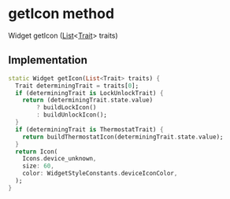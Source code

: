 


# getIcon method








Widget getIcon
([List](https://api.flutter.dev/flutter/dart-core/List-class.html)&lt;[Trait](https://pub.dev/documentation/yonomi_platform_sdk/1.0.5/repository_devices_devices_repository/Trait-class.html)> traits)








## Implementation

```dart
static Widget getIcon(List<Trait> traits) {
  Trait determiningTrait = traits[0];
  if (determiningTrait is LockUnlockTrait) {
    return (determiningTrait.state.value)
        ? buildLockIcon()
        : buildUnlockIcon();
  }
  if (determiningTrait is ThermostatTrait) {
    return buildThermostatIcon(determiningTrait.state.value);
  }
  return Icon(
    Icons.device_unknown,
    size: 60,
    color: WidgetStyleConstants.deviceIconColor,
  );
}
```







